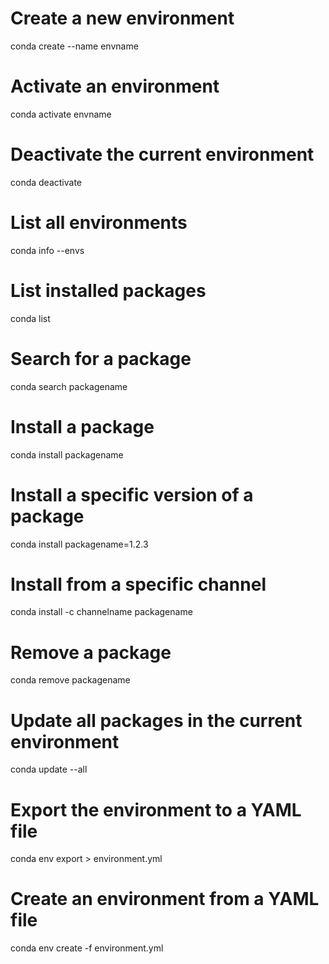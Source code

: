 # Create a new environment
conda create --name envname

# Activate an environment
conda activate envname

# Deactivate the current environment
conda deactivate

# List all environments
conda info --envs

# List installed packages
conda list

# Search for a package
conda search packagename

# Install a package
conda install packagename

# Install a specific version of a package
conda install packagename=1.2.3

# Install from a specific channel
conda install -c channelname packagename

# Remove a package
conda remove packagename

# Update all packages in the current environment
conda update --all

# Export the environment to a YAML file
conda env export > environment.yml

# Create an environment from a YAML file
conda env create -f environment.yml
